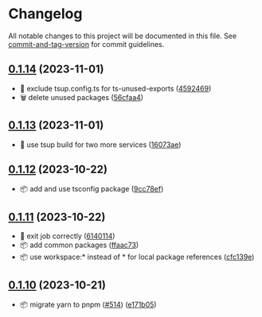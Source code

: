 # Changelog

All notable changes to this project will be documented in this file. See [commit-and-tag-version](https://github.com/absolute-version/commit-and-tag-version) for commit guidelines.

## [0.1.14](https://github.com/demokratie-live/democracy-development/compare/queue-pushs-vote-top-100@v0.1.13...queue-pushs-vote-top-100@v0.1.14) (2023-11-01)


* 💚 exclude tsup.config.ts for ts-unused-exports ([4592469](https://github.com/demokratie-live/democracy-development/commit/459246967a4a62effc3dc2566545d34972470d66))
* 🗑️ delete unused packages ([56cfaa4](https://github.com/demokratie-live/democracy-development/commit/56cfaa4daf8b28bf1904037163fcc8d93e390da6))

## [0.1.13](https://github.com/demokratie-live/democracy-development/compare/queue-pushs-vote-top-100@v0.1.12...queue-pushs-vote-top-100@v0.1.13) (2023-11-01)


* 🐛 use tsup build for two more services ([16073ae](https://github.com/demokratie-live/democracy-development/commit/16073aed026fe6b2132590cdf242535375935c7d))

## [0.1.12](https://github.com/demokratie-live/democracy-development/compare/queue-pushs-vote-top-100@v0.1.11...queue-pushs-vote-top-100@v0.1.12) (2023-10-22)


* 📦️ add and use tsconfig package ([9cc78ef](https://github.com/demokratie-live/democracy-development/commit/9cc78efa450817dbbb6317bcda49faca66a91c28))

## [0.1.11](https://github.com/demokratie-live/democracy-development/compare/queue-pushs-vote-top-100@v0.1.10...queue-pushs-vote-top-100@v0.1.11) (2023-10-22)


* 🐛 exit job correctly ([6140114](https://github.com/demokratie-live/democracy-development/commit/6140114dcc6b31e5e2525d0cb8fcc684f1e28299))
* 📦️ add common packages ([ffaac73](https://github.com/demokratie-live/democracy-development/commit/ffaac738ab8bd2376bdc6f792c741a51df253002))
* 📦️ use workspace:* instead of * for local package references ([cfc139e](https://github.com/demokratie-live/democracy-development/commit/cfc139e62c56dcd67c363d45227bb7675acb863a))

## [0.1.10](https://github.com/demokratie-live/democracy-development/compare/queue-pushs-vote-top-100@v0.1.8...queue-pushs-vote-top-100@v0.1.10) (2023-10-21)


* 📦️ migrate yarn to pnpm ([#514](https://github.com/demokratie-live/democracy-development/issues/514)) ([e171b05](https://github.com/demokratie-live/democracy-development/commit/e171b05ac0b007e070c73e804f9322f61c95903b))
